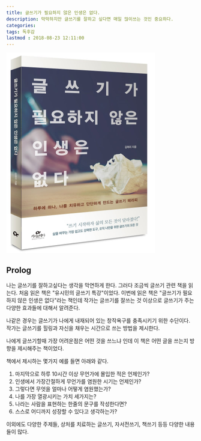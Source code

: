 ```yaml
---
title: 글쓰기가 필요하지 않은 인생은 없다.
description: 막막하지만 글쓰기를 잘하고 싶다면 매일 많이쓰는 것인 중요하다.
categories:
tags: 독후감
lastmod : 2018-08-23 12:11:00
---
```


![pic1](/assets/images/post/12_1.png)
## Prolog
나는 글쓰기를 잘하고싶다는 생각을 막연하게 한다. 그러다 조금씩 글쓰기 관련 책을 읽는다.
처음 읽은 책은 "유시민의 글쓰기 특강"이었다.
이번에 읽은 책은 "글쓰기가 필요하지 않은 인생은 없다"라는 책인데 작가는 글쓰기를 잘쓰는 것
이상으로 글쓰기가 주는 다양한 효과들에 대해서 알려준다.

나같은 경우는 글쓰기가 나에게 내재되어 있는 창작욕구를 충족시키기 위한 수단이다.
작가는 글쓰기를 힐링과 자신을 채우는 시간으로 쓰는 방법을 제시한다.

나에게 글쓰기할때 가장 어려운점은 어떤 것을 쓰느냐 인데
이 책은 어떤 글을 쓰는지 방향을 제시해주는 책이었다.

책에서 제시하는 몇가지 예를 들면 아래와 같다.
01. 마지막으로 하루 10시간 이상 무언가에 몰입한 적은 언제인가?
02. 인생에서 가장간절하게 무언가를 염원한 시기는 언제인가?
03. 그렇다면 무엇을 얼마나 어떻게 염원했는가?
04. 나를 가장 열광시키는 가치 세가지는?
05. 나라는 사람을 표현하는 한줄의 문구를 작성한다면?
06. 스스로 어디까지 성장할 수 있다고 생각하는가?


이외에도 다양한 주제들, 상처를 치료하는 글쓰기, 자서전쓰기, 책쓰기 등등 다양한 내용들이 많다.


<!--
## Summary :
1. 이글의 요약을 작성한다.

## 제목
내용

### 소제목
내용

-->



<!-- more -->

<!-- Tip

@카테고리
programming : 프로그래밍
business : 경제/경영 내용
blog : 개인적인 내용 및 생각
machinelearning : 머신러닝 관련 내용
android : 안드로이드 관련 내용 (rxandroid)
project : 개인프로젝트 관련 내용
book : 책 읽은 후기 작성
movie : 영화
writting : 작문
essay : 수필
travel : 여행관련
study : 스터디한 내용 (영어), TED 등등


@목차 작성
## 대목차 (오른쪽에 1.대목차 로 보인다.)
### 소목차 (오른쪽에 1.1소목차 로 보인다.)
* 오른쪽 내어쓰기

@링크
[Text](링크주소)
![Text](그림주소)

@코드 삽입 (블럭)

```
노말 블럭 (highlight 없다 .)
```

```javascript
```python
```ruby

{% highlight ruby linenos %}
def foo
  puts 'foo'
end
{% endhighlight %}


@색상강조

`색강조(회색배경)`

@이모지 넣기
웃는 이모지 : :smile:

:bowtie::smile::laughing::blush::smiley::relaxed::smirk:
:heart_eyes::kissing_heart::kissing_closed_eyes::flushed::relieved::satisfied::grin:

@페이지 제목에 사진을 넣기(홈에서 미리보임)
photos:
- http://ww1.sinaimg.cn/mw690/81b78497jw1emfgwkasznj21hc0u0qb7.jpg
- http://ww3.sinaimg.cn/mw690/81b78497jw1emfgwjrh2pj21hc0u01g3.jpg
- http://ww2.sinaimg.cn/mw690/81b78497jw1emfgwil5xkj21hc0u0tpm.jpg
- http://ww3.sinaimg.cn/mw690/81b78497jw1emfgvcdn25j21hc0u0qpa.jpg

@테이블 넣기

| Table Header 1 | Table Header 2 | Table Header 3 |
| --- | --- | --- |
| Division 1 | Division 2 | Division 3 |
| Division 1 | Division 2 | Division 3 |
| Division 1 | Division 2 | Division 3 |

@테그 넣기
tags:
- Foo
- Bar
- Baz

@카테고리 넣기.
categories:
- Foo
- Bar
- Baz

-->

